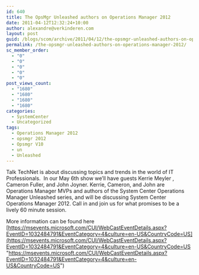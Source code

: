 ```yaml
---
id: 640
title: The OpsMgr Unleashed authors on Operations Manager 2012
date: 2011-04-12T12:32:24+10:00
author: alexandre@verkinderen.com
layout: post
guid: /blogs/scom/archive/2011/04/12/the-opsmgr-unleashed-authors-on-operations-manager-2012.aspx
permalink: /the-opsmgr-unleashed-authors-on-operations-manager-2012/
sc_member_order:
  - "0"
  - "0"
  - "0"
  - "0"
  - "0"
post_views_count:
  - "1680"
  - "1680"
  - "1680"
  - "1680"
categories:
  - SystemCenter
  - Uncategorized
tags:
  - Operations Manager 2012
  - opsmgr 2012
  - Opsmgr V10
  - un
  - Unleashed
---
```

Talk TechNet is about discussing topics and trends in the world of IT Professionals.&#160; In our May 6th show we’ll have guests Kerrie Meyler , Cameron Fuller, and John Joyner. Kerrie, Cameron, and John are Operations Manager MVPs and authors of the System Center Operations Manager Unleashed series, and will be discussing System Center Operations Manager 2012. Call in and join us for what promises to be a lively 60 minute session.&#160; 

More information can be found here [https://msevents.microsoft.com/CUI/WebCastEventDetails.aspx?EventID=1032484791&EventCategory=4&culture=en-US&CountryCode=US](https://msevents.microsoft.com/CUI/WebCastEventDetails.aspx?EventID=1032484791&EventCategory=4&culture=en-US&CountryCode=US "https://msevents.microsoft.com/CUI/WebCastEventDetails.aspx?EventID=1032484791&EventCategory=4&culture=en-US&CountryCode=US")